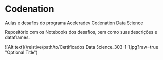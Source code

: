 # Codenation
Aulas e desafios do programa Aceleradev Codenation Data Science

Repositório com os Notebooks dos desafios, bem como suas descrições e dataframes.

![Alt text](/relative/path/to/Certificados Data Science_303-1-1.jpg?raw=true "Optional Title")
